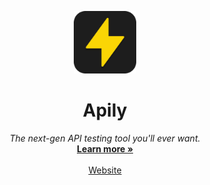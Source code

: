 <p align="center">
<a href="https://www.apily.app">
  <img src="./logo.png" width="100" alt="project-logo">
  </a>
</p>
<p align="center">
    <h1 align="center">Apily</h1>
</p>
  <p align="center">
      <em>The next-gen API testing tool you'll ever want.</em>
    <br />
    <a href="https://www.apily.app"><strong>Learn more »</strong></a>
    <br />
    <br />
    <a href="https://www.apily.app">Website</a>
  </p>
